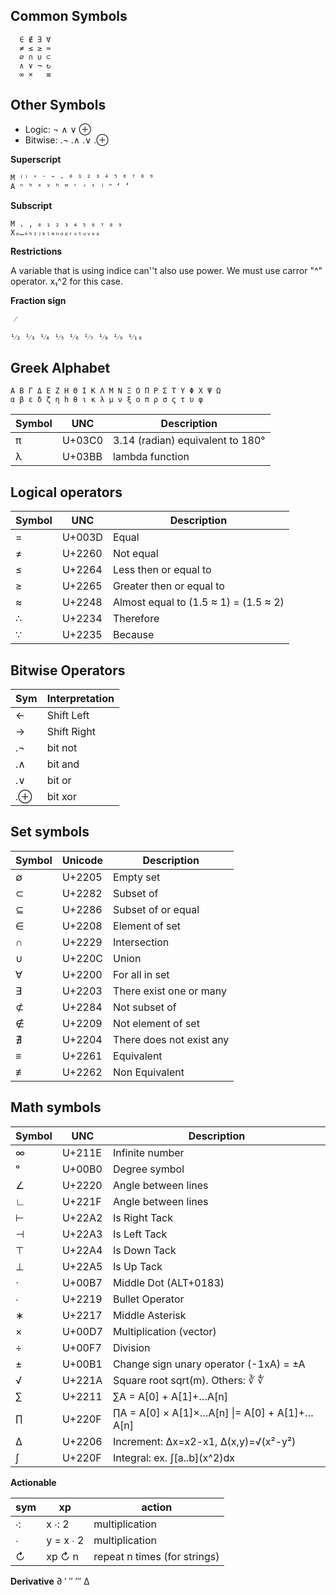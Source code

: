## Common Symbols

```  
  ∈ ∉ ∃ ∀    
  ≠ ≤ ≥ ≈    
  ∅ ∩ ∪ ⊂    
  ∧ ∨ ¬ ↻    
  ∞ ×   ≡    
```
  
## Other Symbols
* Logic:     ¬  ∧  ∨  ⊕
* Bitwise:  .¬ .∧ .∨ .⊕

**Superscript**
```
M ⁽⁾ ⁺ ⁻ ⁼ · ⁰ ¹ ² ³ ⁴ ⁵ ⁶ ⁷ ⁸ ⁹ 
A ⁿ ʰ ˣ ʸ ʰ ʷ ʳ ʴ ˢ ʲ ʺ ʻ ʼ 
```

**Subscript**
```
M . ‚ ₀ ₁ ₂ ₃ ₄ ₅ ₆ ₇ ₈ ₉ 
Xₐ…ₑₕᵢⱼₖₗₘₙₒₚᵣₛₜᵤᵥₓₔ
```

**Restrictions**

A variable that is using indice can''t also use power. 
We must use carror "^" operator. x₁^2 for this case.


**Fraction sign**

```
 ⁄

¹⁄₂ ¹⁄₃ ¹⁄₄ ¹⁄₅ ¹⁄₆ ¹⁄₇ ¹⁄₈ ¹⁄₉ ¹⁄₁₀
```

## Greek Alphabet

```
Α Β Γ Δ Ε Ζ Η Θ Ι Κ Λ Μ Ν Ξ Ο Π Ρ Σ Τ Υ Φ Χ Ψ Ω 
α β ε δ ζ η h θ ι κ λ μ ν ξ ο π ρ σ ς τ υ φ
```

Symbol |UNC    | Description
-------|-------|----------------------------------------------------------
π      |U+03C0 | 3.14 (radian) equivalent to 180°  
λ      |U+03BB | lambda function


## Logical operators

Symbol |UNC    | Description
-------|-------|-----------------------
=      |U+003D | Equal
≠      |U+2260 | Not equal
≤      |U+2264 | Less then or equal to 
≥      |U+2265 | Greater then or equal to
≈      |U+2248 | Almost equal to (1.5 ≈ 1) = (1.5 ≈ 2)
∴      |U+2234 | Therefore
∵      |U+2235 | Because  

## Bitwise Operators

Sym  | Interpretation
-----|-----------------
 ←   | Shift Left
 →   | Shift Right
.¬   | bit not
.∧   | bit and
.∨   | bit or
.⊕   | bit xor

## Set symbols

Symbol | Unicode | Description
-------|---------|---------------------
∅      |U+2205   | Empty set
⊂      |U+2282   | Subset of
⊆      |U+2286   | Subset of or equal
∈      |U+2208   | Element of set
∩      |U+2229   | Intersection
∪      |U+220C   | Union
∀      |U+2200   | For all in set
∃      |U+2203   | There exist one or many
⊄      |U+2284   | Not subset of
∉      |U+2209   | Not element of set
∄      |U+2204   | There does not exist any
≡      |U+2261   | Equivalent
≢      |U+2262   | Non Equivalent


## Math symbols

Symbol|UNC    | Description
------|-------|----------------------------------------------------------
∞     |U+211E | Infinite number
°     |U+00B0 | Degree symbol
∠     |U+2220 | Angle between lines
∟     |U+221F | Angle between lines 
⊢     |U+22A2 | Is Right Tack 
⊣     |U+22A3 | Is Left Tack 
⊤     |U+22A4 | Is Down Tack  
⊥     |U+22A5 | Is Up Tack 
⋅     |U+00B7 | Middle Dot (ALT+0183)
∙     |U+2219 | Bullet Operator
∗     |U+2217 | Middle Asterisk
×     |U+00D7 | Multiplication (vector) 
÷     |U+00F7 | Division 
±     |U+00B1 | Change sign unary operator (-1xA) = ±A
√     |U+221A | Square root sqrt(m). Others: ∛ ∜
∑     |U+2211 | ∑A = A[0] + A[1]+…A[n]
∏     |U+220F | ∏A = A[0] × A[1]×…A[n] \|= A[0] + A[1]+…A[n]
∆     |U+2206 | Increment: ∆x=x2-x1, ∆(x,y)=√(x²-y²)
∫     |U+220F | Integral:  ex. ∫\[a..b](x\^2)dx


**Actionable**

|sym  | xp          | action
|-----|-------------|-----------------------------
| ∙:  | x ∙: 2      |multiplication  
| ∙   | y  = x ∙ 2  |multiplication  
| ↻   | xp ↻ n      |repeat n times (for strings)

**Derivative** 
  ∂ ′ ″ ‴ ∆     


